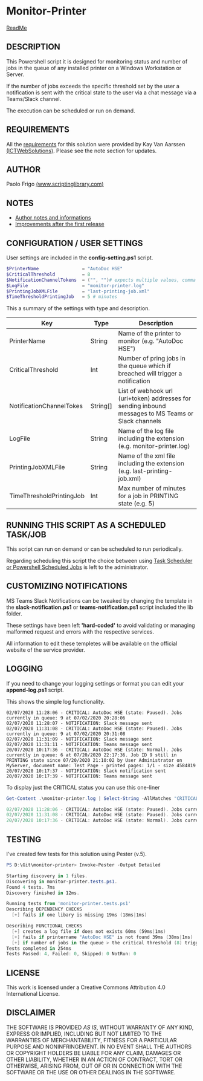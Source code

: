 # Monitor-Printer

[ReadMe](README.md)

## DESCRIPTION

This Powershell script it is designed for monitoring status and number of jobs in the queue of any installed printer on a Windows Workstation or Server.

If the number of jobs exceeds the specific threshold set by the user a notification is sent with the critical state to the user via a chat message via a Teams/Slack channel.

The execution can be scheduled or run on demand.

## REQUIREMENTS

All the [requirements](doc/requirements.md) for this solution were provided by Kay Van Aarssen [(ICTWebSolutions)](www.ictwebsolution.nl). Please see the note section for updates.

## AUTHOR
Paolo Frigo [(www.scriptinglibrary.com)](https://www.scriptinglibrary.com)

## NOTES

* [Author notes and informations](doc/notes.md)
* [Improvements after the first release](doc/improvements.md)

## CONFIGURATION / USER SETTINGS

User settings are included in the __config-setting.ps1__ script.

```powershell
$PrinterName                = "AutoDoc HSE"
$CriticalThreshold          = 8 
$NotificationChannelTokens  = ("", "")# expects multiple values, comma separated like https://hooks.slack.com/... or https://outlook.office.com/webhook/...
$LogFile                    = "monitor-printer.log"
$PrintingJobXMLFile         = "last-printing-job.xml"
$TimeThresholdPrintingJob   = 5 # minutes
```

This a summary of the settings with type and description.

|Key|Type|Description|
|---|---|---|
|PrinterName| String | Name of the printer to monitor (e.g. "AutoDoc HSE") |
|CriticalThreshold|Int| Number of pring jobs in the queue which if breached will trigger a notification|
|NotificationChannelTokes|String[]|List of webhook url (uri+token) addresses for sending inbound messages to MS Teams or Slack channels|
|LogFile|String|Name of the log file including the extension (e.g. monitor-printer.log)|
|PrintingJobXMLFile|String|Name of the xml file including the extension (e.g. last-printing-job.xml)|
|TimeThresholdPrintingJob|Int|Max number of minutes for a job in PRINTING state (e.g. 5)|

## RUNNING THIS SCRIPT AS A SCHEDULED TASK/JOB

This script can run on demand or can be scheduled to run periodically.

Regarding scheduling this script the choice between using [Task Scheduler or Powershell Scheduled Jobs](https://devblogs.microsoft.com/scripting/using-scheduled-tasks-and-scheduled-jobs-in-powershell/) is left to the administrator.


## CUSTOMIZING NOTIFICATIONS
MS Teams Slack Notifications can be tweaked by changing the template in the __slack-notification.ps1__ or __teams-notification.ps1__ script included the lib folder.

These settings have been left __'hard-coded'__ to avoid validating or managing malformed request and errors with the respective services. 

All information to edit these templetes will be available on the official website of the service provider.

## LOGGING

If you need to change your logging settings or format you can edit your __append-log.ps1__ script.

This shows the simple log functionality. 

```
02/07/2020 11:28:06 - CRITICAL: AutoDoc HSE (state: Paused). Jobs currently in queue: 9 at 07/02/2020 20:28:06
02/07/2020 11:28:07 - NOTIFICATION: Slack message sent
02/07/2020 11:31:08 - CRITICAL: AutoDoc HSE (state: Paused). Jobs currently in queue: 9 at 07/02/2020 20:31:08
02/07/2020 11:31:09 - NOTIFICATION: Slack message sent
02/07/2020 11:31:11 - NOTIFICATION: Teams message sent
20/07/2020 10:17:36 - CRITICAL: AutoDoc HSE (state: Normal). Jobs currently in queue: 6 at 07/20/2020 22:17:36. Job ID 9 still in PRINTING state since 07/20/2020 21:10:02 by User Administrator on MyServer, document name: Test Page - printed pages: 1/1 - size 4584819
20/07/2020 10:17:37 - NOTIFICATION: Slack notification sent
20/07/2020 10:17:39 - NOTIFICATION: Teams message sent

```

To display just the CRITICAL status you can use this one-liner

```powershell
Get-Content .\monitor-printer.log | Select-String -AllMatches "CRITICAL"

02/07/2020 11:28:06 - CRITICAL: AutoDoc HSE (state: Paused). Jobs currently in queue: 9 at 07/02/2020 23:28:06
02/07/2020 11:31:08 - CRITICAL: AutoDoc HSE (state: Paused). Jobs currently in queue: 9 at 07/02/2020 23:31:08
20/07/2020 10:17:36 - CRITICAL: AutoDoc HSE (state: Normal). Jobs currently in queue: 6 at 07/20/2020 22:17:36. Job ID 9 still in PRINTING state since 07/20/2020 21:10:02 by User Administrator on MyServer, document name: Test Page - printed pages: 1/1 - size 4584819
```

## TESTING 

I've created few tests for this solution using Pester (v.5).

```powershell
PS D:\Git\monitor-printer> Invoke-Pester -Output Detailed

Starting discovery in 1 files.
Discovering in monitor-printer.tests.ps1.
Found 4 tests. 7ms
Discovery finished in 12ms.

Running tests from 'monitor-printer.tests.ps1'
Describing DEPENDENCY CHECKS
  [+] fails if one libary is missing 19ms (18ms|1ms)

Describing FUNCTIONAL CHECKS
  [+] creates a log file if does not exists 60ms (59ms|1ms)
  [+] fails if printername "AutoDoc HSE" is not found 39ms (38ms|1ms)
  [+] if number of jobs in the queue > the critical threshold (8) trigger the notifications 46ms (46ms|1ms)
Tests completed in 254ms
Tests Passed: 4, Failed: 0, Skipped: 0 NotRun: 0
```

## LICENSE
This work is licensed under a Creative Commons Attribution 4.0 International License.

## DISCLAIMER
THE SOFTWARE IS PROVIDED _AS IS_, WITHOUT WARRANTY OF ANY KIND, EXPRESS OR IMPLIED, INCLUDING BUT NOT LIMITED TO THE WARRANTIES OF MERCHANTABILITY, FITNESS FOR A PARTICULAR PURPOSE AND NONINFRINGEMENT. IN NO EVENT SHALL THE AUTHORS OR COPYRIGHT HOLDERS BE LIABLE FOR ANY CLAIM, DAMAGES OR OTHER LIABILITY, WHETHER IN AN ACTION OF CONTRACT, TORT OR OTHERWISE, ARISING FROM, OUT OF OR IN CONNECTION WITH THE SOFTWARE OR THE USE OR OTHER DEALINGS IN THE SOFTWARE.